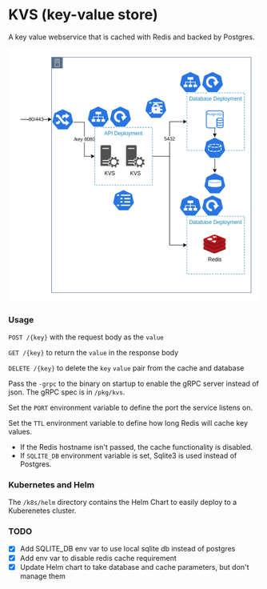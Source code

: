 # KVS (key-value store)

A key value webservice that is cached with Redis and backed by Postgres.

![diagram](kvs.png)


### Usage
`POST /{key}` with the request body as the `value`

`GET /{key}` to return the `value` in the response body

`DELETE /{key}` to delete the `key` `value` pair from the cache and database

Pass the `-grpc` to the binary on startup to enable the gRPC server instead of json. The gRPC spec is in `/pkg/kvs`.

Set the `PORT` environment variable to define the port the service listens on.

Set the `TTL` environment variable to define how long Redis will cache key values.

- If the Redis hostname isn't passed, the cache functionality is disabled.
- If `SQLITE_DB` environment variable is set, Sqlite3 is used instead of Postgres.

### Kubernetes and Helm
The `/k8s/helm` directory contains the Helm Chart to easily deploy to a Kuberenetes cluster.

### TODO
- [x] Add SQLITE_DB env var to use local sqlite db instead of postgres
- [x] Add env var to disable redis cache requirement
- [x] Update Helm chart to take database and cache parameters, but don't manage them
